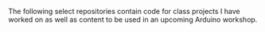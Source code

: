 The following select repositories contain code for class projects I have worked on as well as content to be used in an upcoming Arduino workshop.

<!--
**5-Jeremy/5-Jeremy** is a ✨ _special_ ✨ repository because its `README.md` (this file) appears on your GitHub profile.
-->
